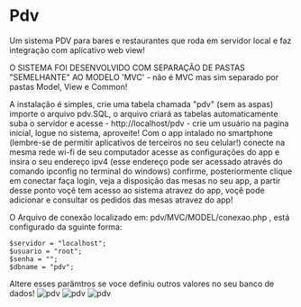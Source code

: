 # Pdv
Um sistema PDV para bares e restaurantes que roda em servidor local e faz integração com aplicativo web view!

O SISTEMA FOI DESENVOLVIDO COM SEPARAÇÃO DE PASTAS "SEMELHANTE" AO MODELO 'MVC' - não é MVC mas sim separado por pastas Model, View e Common!

A instalação é simples, crie uma tabela chamada "pdv" (sem as aspas) importe o arquivo pdv.SQL, o arquivo criará as tabelas automaticamente
suba o servidor e acesse - http://localhost/pdv - crie um usuário na pagina inicial, logue no sistema, aproveite!
Com o app intalado no smartphone (lembre-se de permitir aplicativos de terceiros no seu celular!) conecte na mesma rede wi-fi de seu computador
acesse as configurações do app e insira o seu endereço ipv4 (esse endereço pode ser acessado através do comando ipconfig no terminal do windows) 
confirme, posteriormente clique em conectar faça login, veja a disposição das mesas no seu app, a partir desse ponto voçê tem acesso ao sistema 
atravez do app, voçê pode adicionar e consultar os pedidos das mesas atravez do app!

O Arquivo de conexão localizado em: pdv/MVC/MODEL/conexao.php , está configurado da sguinte forma:

	$servidor = "localhost";
	$usuario = "root";
	$senha = "";
	$dbname = "pdv";
  
Altere esses parâmtros se voce definiu outros valores no seu banco de dados!
![pdv](https://github.com/Dev-Rafael-Vieira/Pdv/blob/master/pdv-images/1.bmp)
![pdv](https://github.com/Dev-Rafael-Vieira/Pdv/blob/master/pdv-images/2.bmp)
![pdv](https://github.com/Dev-Rafael-Vieira/Pdv/blob/master/pdv-images/3.bmp)
